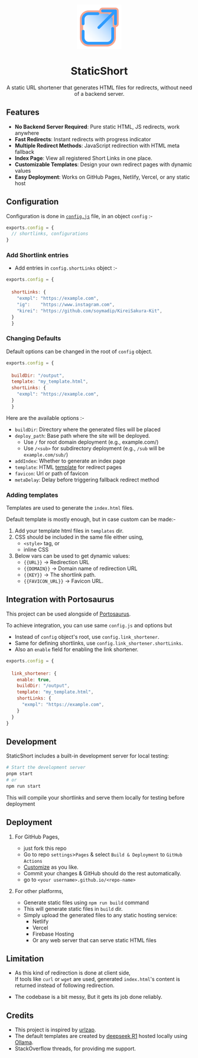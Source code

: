 <div align="center">
  <img 
    src="Assets/icon.png" 
    width=120 
    alt="static-short"
  >
  <h1>StaticShort</h1>
  <p>A static URL shortener that generates HTML files for redirects, without need of a backend server.</p>
</div>

## Features

- **No Backend Server Required**: Pure static HTML, JS redirects, work anywhere
- **Fast Redirects**: Instant redirects with progress indicator
- **Multiple Redirect Methods**: JavaScript redirection with HTML meta fallback
- **Index Page**: View all registered Short Links in one place.
- **Customizable Templates**: Design your own redirect pages with dynamic values 
- **Easy Deployment**: Works on GitHub Pages, Netlify, Vercel, or any static host


## Configuration

Configuration is done in [`config.js`](./config.js) file, in an object `config` :-

```js
exports.config = {
  // shortlinks, configurations
}
  ```

### Add Shortlink entries

- Add entries in `config.shortLinks` object :-
```js
exports.config = {

  shortLinks: {
    "exmpl": "https://example.com",
    "ig":    "https://www.instagram.com",
    "kirei": "https://github.com/soymadip/KireiSakura-Kit",
  }
  }
  ```

### Changing Defaults

Default options can be changed in the root of `config` object.  

```js
exports.config = {
  
  buildDir: "/output",
  template: "my_template.html",
  shortLinks: {
    "exmpl": "https://example.com",
  }
  }
  ```
Here are the available options :-

- `buildDir`: Directory where the generated files will be placed
- `deploy_path`: Base path where the site will be deployed.
    - Use `/` for root domain deployment (e.g., example.com/)
    - Use `/<sub>` for subdirectory deployment (e.g., `/sub` will be `example.com/sub/`)
- `addIndex`: Whether to generate an index page
- `template`: HTML [template](#adding-templates) for redirect pages
- `favicon`: Url or path of favicon
- `metaDelay`: Delay before triggering fallback redirect method


### Adding templates

Templates are used to generate the `index.html` files. 

Default template is mostly enough, but in case custom can be made:-

1. Add your template html files in `templates` dir.
2. CSS should be included in the same file either using,
   - `<style>` tag, or
   - inline CSS
3. Below vars can be used to get dynamic values:
   - `{{URL}}` -> Redirection URL
   - `{{DOMAIN}}` -> Domain name of redirection URL
   - `{{KEY}}` -> The shortlink path.
   - `{{FAVICON_URL}}` -> Favicon URL.

## Integration with Portosaurus

This project can be used alongside of [Portosaurus](https://github.com/soymadip/portosaurus).

To achieve integration, you can use same `config.js` and options but  
- Instead of `config` object's root, use `config.link_shortener`.
- Same for defining shortlinks, use `config.link_shortener.shortLinks`.
- Also an `enable` field for enabling the link shortener.

```js
exports.config = {
  
  link_shortener: {
    enable: true,
    buildDir: "/output",
    template: "my_template.html",
    shortLinks: {
      "exmpl": "https://example.com",
    }
  }
}
  ```

## Development 

StaticShort includes a built-in development server for local testing:

```bash
# Start the development server
pnpm start
# or
npm run start
```
This will compile your shortlinks and serve them locally for testing before deployment


## Deployment

1. For GitHub Pages, 
    - just fork this repo
    - Go to repo `settings`>`Pages` & select `Build & Deployment` to `GitHub Actions`
    - [Customize](#configuration) as you like.
    - Commit your changes & GitHub should do the rest automatically.
    - go to `<your username>.github.io/<repo-name>`

2. For other platforms, 
    - Generate static files using `npm run build` command
    - This will generate static files in `build` dir.
    - Simply upload the generated files to any static hosting service:
        - Netlify
        - Vercel
        - Firebase Hosting
        - Or any web server that can serve static HTML files


## Limitation

- As this kind of redirection is done at client side,<br>
  If tools like `curl` or `wget` are used, generated `index.html`'s content is returned instead of following redirection.

- The codebase is a bit messy, But it gets its job done reliably.


## Credits

- This project is inspired by [urlzap](https://github.com/brunoluiz/urlzap).
- The default templates are created by [deepseek R1](https://www.deepseek.com/) hosted locally using [Ollama](https://ollama.com/library/deepseek-r1).
- StackOverflow threads, for providing me support.
